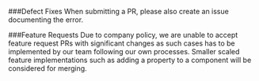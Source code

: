 ###Defect Fixes
When submitting a PR, please also create an issue documenting the error.

###Feature Requests
Due to company policy, we are unable to accept feature request PRs with significant changes as such cases has to be implemented by our team following our own processes.
Smaller scaled feature implementations such as adding a property to a component will be considered for merging.